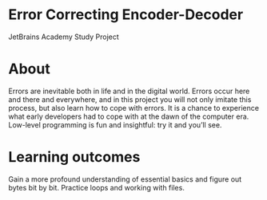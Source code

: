 # Error Correcting Encoder-Decoder
JetBrains Academy Study Project

# About
Errors are inevitable both in life and in the digital world. Errors occur here and there and everywhere, and in this project you will not only imitate this process, but also learn how to cope with errors. It is a chance to experience what early developers had to cope with at the dawn of the computer era. Low-level programming is fun and insightful: try it and you’ll see.

# Learning outcomes
Gain a more profound understanding of essential basics and figure out bytes bit by bit. Practice loops and working with files.



